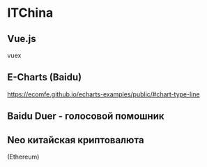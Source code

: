 # ITChina
## Vue.js
vuex
## E-Charts (Baidu)
https://ecomfe.github.io/echarts-examples/public/#chart-type-line

## Baidu Duer - голосовой помошник

## Neo китайская криптовалюта
(Ethereum)
